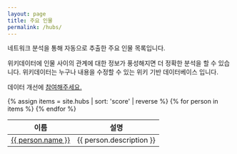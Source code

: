 ```yaml
---
layout: page
title: 주요 인물
permalink: /hubs/
---
```

네트워크 분석을 통해 자동으로 추출한 주요 인물 목록입니다.

위키데이터에 인물 사이의 관계에 대한 정보가 풍성해지면 더 정확한 분석을 할 수 있습니다.
위키데이터는 누구나 내용을 수정할 수 있는 위키 기반 데이터베이스 입니다.

데이터 개선에 <a href="https://wikidata.org" target="_blank">참여해주세요.</a>

<table>
    <thead><tr>
        <th>이름</th>
        <th>설명</th>
    </tr></thead>
    <tbody>
    {% assign items = site.hubs | sort: 'score' | reverse %}
    {% for person in items %}
        <tr>
            <td><a href="{{ person.url | relative_url }}">{{ person.name }}</a></td>
            <td>{{ person.description }}</td>
        </tr>
    {% endfor %}
    </tbody>
</table>
